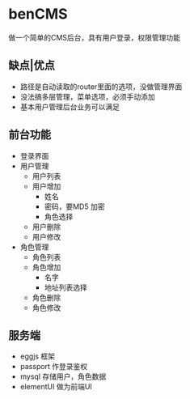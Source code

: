 # benCMS
做一个简单的CMS后台，具有用户登录，权限管理功能

## 缺点|优点
- 路径是自动读取的router里面的选项，没做管理界面
- 没法搞多层管理，菜单选项，必须手动添加
- 基本用户管理后台业务可以满足
## 前台功能
- 登录界面
- 用户管理
  - 用户列表
  - 用户增加
    - 姓名
    - 密码，要MD5 加密
    - 角色选择
  - 用户删除
  - 用户修改
- 角色管理
  - 角色列表
  - 角色增加
    - 名字
    - 地址列表选择
  - 角色删除
  - 角色修改
## 服务端
- eggjs 框架
- passport 作登录鉴权
- mysql 存储用户，角色数据
- elementUI 做为前端UI


